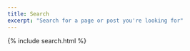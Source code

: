 ```yaml
---
title: Search
excerpt: "Search for a page or post you're looking for"
---
```


{% include search.html %}
